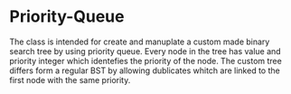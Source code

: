 # Priority-Queue
The class is intended for create and manuplate a custom made binary search tree by using priority queue. Every node in the tree has value and priority integer which identefies the priority of the node. The custom tree differs form a regular  BST by allowing dublicates whitch are linked to the first node with the same priority.
